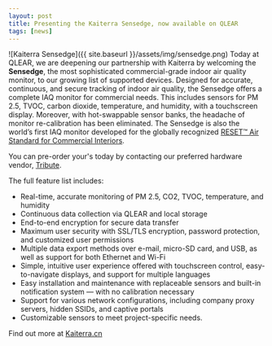 ```yaml
---
layout: post
title: Presenting the Kaiterra Sensedge, now available on QLEAR
tags: [news]
---
```

![Kaiterra Sensedge]({{ site.baseurl }}/assets/img/sensedge.png)
Today at QLEAR, we are deepening our partnership with Kaiterra by welcoming the **Sensedge**, the most sophisticated commercial-grade indoor air quality monitor, to our growing list of supported devices. Designed for accurate, continuous, and secure tracking of indoor air quality, the Sensedge offers a complete IAQ monitor for commercial needs. This includes sensors for PM 2.5, TVOC, carbon dioxide, temperature, and humidity, with a touchscreen display. Moreover, with hot-swappable sensor banks, the headache of monitor re-calibration has been eliminated. The Sensedge is also the world’s first IAQ monitor developed for the globally recognized [RESET™ Air Standard for Commercial Interiors](https://www.reset.build/).

You can pre-order your's today by contacting our preferred hardware vendor, [Tribute](https://www.tributech.ltd/#contact-us).

The full feature list includes:

- Real-time, accurate monitoring of PM 2.5, CO2, TVOC, temperature, and humidity
- Continuous data collection via QLEAR and local storage
- End-to-end encryption for secure data transfer
- Maximum user security with SSL/TLS encryption, password protection, and customized user permissions
- Multiple data export methods over e-mail, micro-SD card, and USB, as well as support for both Ethernet and Wi-Fi
- Simple, intuitive user experience offered with touchscreen control, easy-to-navigate displays, and support for multiple languages
- Easy installation and maintenance with replaceable sensors and built-in notification system — with no calibration necessary
- Support for various network configurations, including company proxy servers, hidden SSIDs, and captive portals
- Customizable sensors to meet project-specific needs.

Find out more at [Kaiterra.cn](https://www.kaiterra.cn/sensedge/)
